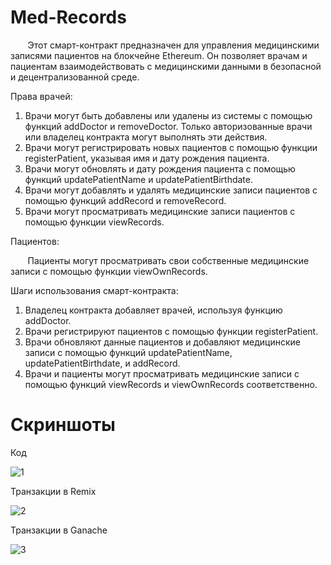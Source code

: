 # Med-Records


       Этот смарт-контракт предназначен для управления медицинскими записями пациентов на блокчейне Ethereum. Он позволяет врачам и пациентам взаимодействовать с медицинскими данными в безопасной и децентрализованной среде. 

Права врачей:

1) Врачи могут быть добавлены или удалены из системы с помощью функций addDoctor и removeDoctor. Только авторизованные врачи или владелец контракта могут выполнять эти действия.
2) Врачи могут регистрировать новых пациентов с помощью функции registerPatient, указывая имя и дату рождения пациента.
3) Врачи могут обновлять и дату рождения пациента с помощью функций updatePatientName и updatePatientBirthdate.
4) Врачи могут добавлять и удалять медицинские записи пациентов с помощью функций addRecord и removeRecord.
5) Врачи могут просматривать медицинские записи пациентов с помощью функции viewRecords.

Пациентов: 

       Пациенты могут просматривать свои собственные медицинские записи с помощью функции viewOwnRecords.

Шаги использования смарт-контракта:
1) Владелец контракта добавляет врачей, используя функцию addDoctor.
2) Врачи регистрируют пациентов с помощью функции registerPatient.
3) Врачи обновляют данные пациентов и добавляют медицинские записи с помощью функций updatePatientName, updatePatientBirthdate, и addRecord.
4) Врачи и пациенты могут просматривать медицинские записи с помощью функций viewRecords и viewOwnRecords соответственно.

# Скриншоты

Код

![1](https://github.com/Ivan1601/Med-Records/assets/42246672/ab6ad55f-8d19-4eb4-bb81-4c5fd598f483)

Транзакции в Remix

![2](https://github.com/Ivan1601/Med-Records/assets/42246672/d1b96d27-6979-4133-ab83-38da4192057e)

Транзакции в Ganache

![3](https://github.com/Ivan1601/Med-Records/assets/42246672/c393b3da-662c-4b14-8a34-59147c27f06d)

